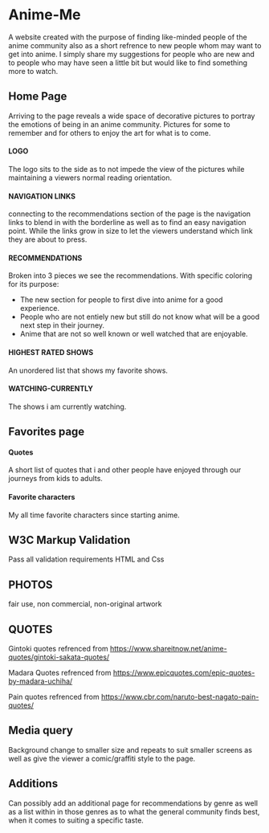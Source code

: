 # Anime-Me
A website created with the purpose of finding like-minded people of the anime community also as a short refrence to new people whom may want to get into anime. I simply share my suggestions for people who are new and to people who may have seen a little bit but would like to find something more to watch.

## Home Page
 Arriving to the page reveals a wide space of decorative pictures to portray the emotions of being in an anime community. Pictures for some to remember and for others to enjoy the art for what is to come.

 #### LOGO
 The logo sits to the side as to not impede the view of the pictures while maintaining a viewers normal reading orientation.

 #### NAVIGATION LINKS
 connecting to the recommendations section of the page is the navigation links to blend in with the borderline as well as to find an easy navigation point. While the links grow in size to let the viewers understand which link they are about to press.

 #### RECOMMENDATIONS
 Broken into 3 pieces we see the recommendations. With specific coloring for its purpose:<br>
<ul>
<li>The new section for people to first dive into anime for a good experience.
<li>People who are not entiely new but still do not know what will be a good next step in their journey.
<li>Anime that are not so well known or well watched that are enjoyable.
</ul>
 
 #### HIGHEST RATED SHOWS
 An unordered list that shows my favorite shows.

 #### WATCHING-CURRENTLY
 The shows i am currently watching.
 
 ## Favorites page
 #### Quotes
 A short list of quotes that i and other people have enjoyed through our journeys from kids to adults.
 #### Favorite characters
 My all time favorite characters since starting anime.


## W3C Markup Validation
Pass all validation requirements HTML and Css

## PHOTOS
fair use, non commercial, non-original artwork

## QUOTES

Gintoki quotes refrenced from https://www.shareitnow.net/anime-quotes/gintoki-sakata-quotes/

Madara Quotes refrenced from https://www.epicquotes.com/epic-quotes-by-madara-uchiha/

Pain quotes refrenced from https://www.cbr.com/naruto-best-nagato-pain-quotes/
 
 ## Media query
 Background change to smaller size and repeats to suit smaller screens as well as give the viewer a comic/graffiti style to the page.

## Additions
Can possibly add an additional page for recommendations by genre as well as a list within in those genres as to what the general community finds best, when it comes to suiting a specific taste.